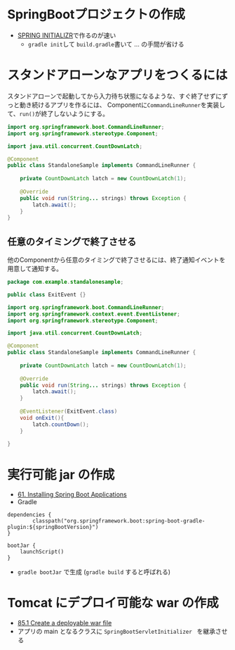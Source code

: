 # SpringBootプロジェクトの作成

* [SPRING INITIALIZR](https://start.spring.io/)で作るのが速い
  * `gradle init`して `build.gradle`書いて ... の手間が省ける

# スタンドアローンなアプリをつくるには

スタンドアローンで起動してから入力待ち状態になるような、すぐ終了せずにずっと動き続けるアプリを作るには、
Componentに`CommandLineRunner`を実装して、`run()`が終了しないようにする。

```java
import org.springframework.boot.CommandLineRunner;
import org.springframework.stereotype.Component;

import java.util.concurrent.CountDownLatch;

@Component
public class StandaloneSample implements CommandLineRunner {
    
    private CountDownLatch latch = new CountDownLatch(1);
    
    @Override
    public void run(String... strings) throws Exception {
        latch.await();
    }
}
```

## 任意のタイミングで終了させる
他のComponentから任意のタイミングで終了させるには、終了通知イベントを用意して通知する。

```java
package com.example.standalonesample;

public class ExitEvent {}
```

```java
import org.springframework.boot.CommandLineRunner;
import org.springframework.context.event.EventListener;
import org.springframework.stereotype.Component;

import java.util.concurrent.CountDownLatch;

@Component
public class StandaloneSample implements CommandLineRunner {
    
    private CountDownLatch latch = new CountDownLatch(1);
    
    @Override
    public void run(String... strings) throws Exception {
        latch.await();
    }
    
    @EventListener(ExitEvent.class)
    void onExit(){
        latch.countDown();
    }
    
}
```
# 実行可能 jar の作成

* [61. Installing Spring Boot Applications](https://docs.spring.io/spring-boot/docs/current/reference/html/deployment-install.html)
* Gradle
```
dependencies {
  		classpath("org.springframework.boot:spring-boot-gradle-plugin:${springBootVersion}")
}

bootJar {
 	launchScript()
}
```
* `gradle bootJar` で生成 (`gradle build` すると呼ばれる)

# Tomcat にデプロイ可能な war の作成

* [85.1 Create a deployable war file](https://docs.spring.io/spring-boot/docs/current/reference/html/howto-traditional-deployment.html#howto-create-a-deployable-war-file)
* アプリの main となるクラスに `SpringBootServletInitializer ` を継承させる
